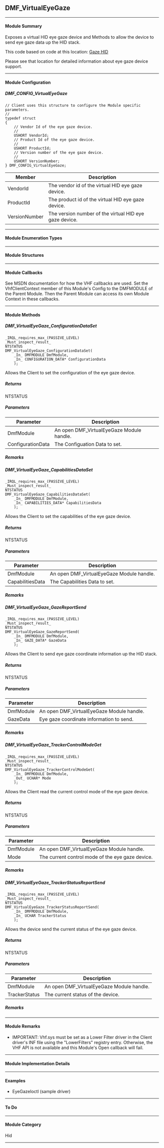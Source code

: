 ## DMF_VirtualEyeGaze

-----------------------------------------------------------------------------------------------------------------------------------

#### Module Summary

Exposes a virtual HID eye gaze device and Methods to allow the device to send eye gaze data up the HID stack.

This code based on code at this location: [Gaze HID](https://github.com/MSREnable/GazeHid/)

Please see that location for detailed information about eye gaze device support.

-----------------------------------------------------------------------------------------------------------------------------------

#### Module Configuration

##### DMF_CONFIG_VirtualEyeGaze
````
// Client uses this structure to configure the Module specific parameters.
//
typedef struct
{
    // Vendor Id of the eye gaze device.
    //
    USHORT VendorId;
    // Product Id of the eye gaze device.
    //
    USHORT ProductId;
    // Version number of the eye gaze device.
    //
    USHORT VersionNumber;
} DMF_CONFIG_VirtualEyeGaze;
````
Member | Description
----|----
VendorId | The vendor id of the virtual HID eye gaze device.
ProductId | The product id of the virtual HID eye gaze device.
VersionNumber | The version number of the virtual HID eye gaze device.

-----------------------------------------------------------------------------------------------------------------------------------

#### Module Enumeration Types

-----------------------------------------------------------------------------------------------------------------------------------

#### Module Structures

-----------------------------------------------------------------------------------------------------------------------------------

#### Module Callbacks

See MSDN documentation for how the VHF callbacks are used. Set the VhfClientContext member of this Module's Config to the
DMFMODULE of the Parent Module. Then the Parent Module can access its own Module Context in these callbacks.

-----------------------------------------------------------------------------------------------------------------------------------

#### Module Methods

##### DMF_VirtualEyeGaze_ConfigurationDataSet

````
_IRQL_requires_max_(PASSIVE_LEVEL)
_Must_inspect_result_
NTSTATUS
DMF_VirtualEyeGaze_ConfigurationDataSet(
    _In_ DMFMODULE DmfModule,
    _In_ CONFIGURATION_DATA* ConfigurationData
    );

````

Allows the Client to set the configuration of the eye gaze device.

##### Returns

NTSTATUS

##### Parameters
Parameter | Description
----|----
DmfModule | An open DMF_VirtualEyeGaze Module handle.
ConfigurationData | The Configuation Data to set.

##### Remarks

##### DMF_VirtualEyeGaze_CapabilitiesDataSet

````
_IRQL_requires_max_(PASSIVE_LEVEL)
_Must_inspect_result_
NTSTATUS
DMF_VirtualEyeGaze_CapabilitiesDataSet(
    _In_ DMFMODULE DmfModule,
    _In_ CAPABILITIES_DATA* CapabilitiesData
    );
````

Allows the Client to set the capabilities of the eye gaze device.

##### Returns

NTSTATUS

##### Parameters
Parameter | Description
----|----
DmfModule | An open DMF_VirtualEyeGaze Module handle.
CapabilitiesData | The Capabilities Data to set.

##### Remarks

##### DMF_VirtualEyeGaze_GazeReportSend

````
_IRQL_requires_max_(PASSIVE_LEVEL)
_Must_inspect_result_
NTSTATUS
DMF_VirtualEyeGaze_GazeReportSend(
    _In_ DMFMODULE DmfModule,
    _In_ GAZE_DATA* GazeData
    );
````

Allows the Client to send eye gaze coordinate information up the HID stack.

##### Returns

NTSTATUS

##### Parameters
Parameter | Description
----|----
DmfModule | An open DMF_VirtualEyeGaze Module handle.
GazeData | Eye gaze coordinate information to send.

##### Remarks

##### DMF_VirtualEyeGaze_TrackerControlModeGet

````
_IRQL_requires_max_(PASSIVE_LEVEL)
_Must_inspect_result_
NTSTATUS
DMF_VirtualEyeGaze_TrackerControlModeGet(
    _In_ DMFMODULE DmfModule,
    _Out_ UCHAR* Mode
    );
````

Allows the Client read the current control mode of the eye gaze device.

##### Returns

NTSTATUS

##### Parameters
Parameter | Description
----|----
DmfModule | An open DMF_VirtualEyeGaze Module handle.
Mode | The current control mode of the eye gaze device.

##### Remarks

##### DMF_VirtualEyeGaze_TrackerStatusReportSend

````
_IRQL_requires_max_(PASSIVE_LEVEL)
_Must_inspect_result_
NTSTATUS
DMF_VirtualEyeGaze_TrackerStatusReportSend(
    _In_ DMFMODULE DmfModule,
    _In_ UCHAR TrackerStatus
    );
````

Allows the device send the current status of the eye gaze device.

##### Returns

NTSTATUS

##### Parameters
Parameter | Description
----|----
DmfModule | An open DMF_VirtualEyeGaze Module handle.
TrackerStatus | The current status of the device.

##### Remarks

-----------------------------------------------------------------------------------------------------------------------------------

#### Module Remarks

* IMPORTANT: Vhf.sys must be set as a Lower Filter driver in the Client driver's INF file using the "LowerFilters" registry entry. Otherwise, the VHF API is not available and this Module's Open callback will fail.

-----------------------------------------------------------------------------------------------------------------------------------

#### Module Implementation Details

-----------------------------------------------------------------------------------------------------------------------------------

#### Examples

* EyeGazeIoctl (sample driver)

-----------------------------------------------------------------------------------------------------------------------------------

#### To Do

-----------------------------------------------------------------------------------------------------------------------------------

#### Module Category

Hid

-----------------------------------------------------------------------------------------------------------------------------------

